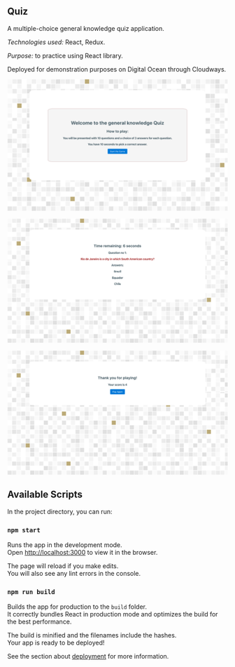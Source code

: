 ## Quiz

A multiple-choice general knowledge quiz application.

*Technologies used:* React, Redux.

*Purpose:* to practice using React library.

Deployed for demonstration purposes on Digital Ocean through Cloudways. 

![Quiz](https://github.com/mbrookeswebdev/quiz-app-react/blob/master/1.png)

![Quiz](https://github.com/mbrookeswebdev/quiz-app-react/blob/master/2.png)

![Quiz](https://github.com/mbrookeswebdev/quiz-app-react/blob/master/3.png)

## Available Scripts

In the project directory, you can run:

### `npm start`

Runs the app in the development mode.<br />
Open [http://localhost:3000](http://localhost:3000) to view it in the browser.

The page will reload if you make edits.<br />
You will also see any lint errors in the console.

### `npm run build`

Builds the app for production to the `build` folder.<br />
It correctly bundles React in production mode and optimizes the build for the best performance.

The build is minified and the filenames include the hashes.<br />
Your app is ready to be deployed!

See the section about [deployment](https://facebook.github.io/create-react-app/docs/deployment) for more information.

